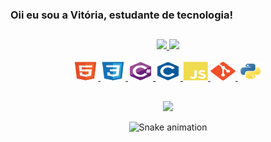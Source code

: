 ### Oii eu sou a Vitória, estudante de tecnologia!

##

<div style="display: inline_block"  align="center">
  <a href="https://github.com/vitoriasaturnino">
  <img height="160em" src="https://github-readme-stats.vercel.app/api?username=vitoriasaturnino&show_icons=true&theme=radical&include_all_commits=true&count_private=true"/>
  <img height="160m" src="https://github-readme-stats.vercel.app/api/top-langs/?username=vitoriasaturnino&layout=compact&langs_count=7&theme=radical"/>
</div>
  
<div style="display: inline_block"enter" align="center"><br>
  <img alt= "Vitoria-HTML" height="30" width="40" src="https://raw.githubusercontent.com/devicons/devicon/master/icons/html5/html5-original.svg">
  <img alt= "Vitoria-CSS" height="30" width="40" src="https://raw.githubusercontent.com/devicons/devicon/master/icons/css3/css3-original.svg">
  <img alt= "Vitoria-Csharp" height="30" width="40" src="https://raw.githubusercontent.com/devicons/devicon/master/icons/csharp/csharp-original.svg">
  <img alt= "Vitoria-C" height="30" width="40" src="https://raw.githubusercontent.com/devicons/devicon/master/icons/c/c-plain.svg">
  <img alt= "Vitoria-Js" height="30" width="40" src="https://raw.githubusercontent.com/devicons/devicon/master/icons/javascript/javascript-plain.svg">
  <img alt= "Vitoria-git" height="30" width="40" src="https://raw.githubusercontent.com/devicons/devicon/master/icons/git/git-original.svg">
  <img alt= "Vitoria-Python" height="30" width="40" src="https://raw.githubusercontent.com/devicons/devicon/master/icons/python/python-original.svg">
</div> 

##
  
<div style="display: inline_block" align="center"> 
  <a href="https://www.linkedin.com/in/vit%C3%B3ria-moura-6393391b0/" target="_blank"><img src="https://img.shields.io/badge/-LinkedIn-%230077B5?style=for-the-badge&logo=linkedin&logoColor=white" target="_blank"></a> 
 <!-- <a href = "mailto:contatorvim.saturnino@gmail.com"><img src="https://img.shields.io/badge/-Gmail-%23333?style=for-the-badge&logo=gmail&logoColor=white" target="_blank"></a>
  <a href="https://www.instagram.com/vitoriacmoura_/" target="_blank"><img src="https://img.shields.io/badge/-Instagram-%23E4405F?style=for-the-badge&logo=instagram&logoColor=white" target="_blank"></a>
 -->
  
   ![Snake animation](https://github.com/vitoriasaturnino/vitoriasaturnino/blob/output/github-contribution-grid-snake.svg)
</div>

